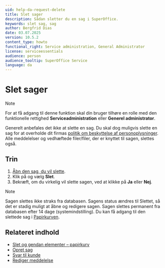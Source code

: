 ```yaml
---
uid: help-da-request-delete
title: Slet sager
description: Sådan sletter du en sag i SuperOffice.
keywords: slet sag, sag
author: Bergfrid Dias
date: 03.07.2025
version: 10.5.2
content_type: howto
functional_right: Service administration, General Administrator
license: serviceessentials
audience: person
audience_tooltip: SuperOffice Service
language: da
---
```


# Slet sager

> [!NOTE]
> For at få adgang til denne funktion skal din bruger tilhøre en rolle med den funktionelle rettighed **Serviceadministration** eller **Generel administrator**.

Generelt anbefales det ikke at slette en sag. Du skal dog muligvis slette en sag for at overholde dit firmas [politik om beskyttelse af personoplysninger][4]. Alle meddelelser og vedhæftede filer/filer, der er knyttet til sagen, slettes også.

## Trin

1. [Åbn den sag, du vil slette][1].
1. Klik på <i class="ph ph-dots-three-circle-vertical" aria-label="Opgavemenu"></i> og vælg **Slet**.
1. Bekræft, om du virkelig vil slette sagen, ved at klikke på **Ja** eller **Nej**.

> [!NOTE]
> Sagen slettes ikke straks fra databasen. Sagens status ændres til Slettet, så det er stadig muligt at åbne og redigere sagen. Sagen slettes permanent fra databasen efter 14 dage (systemindstilling). Du kan få adgang til den slettede sag i [Papirkurven][3].

## Relateret indhold

* [Slet og gendan elementer – papirkurv][3]
* [Opret sag][2]
* [Svar til kunde][5]
* [Rediger meddelelse][6]

<!-- Referenced links -->
[1]: index.md
[2]: create.md
[3]: ../../learn/basics/deleting-elements.md
[4]: ../../security/privacy/learn/implementation-guide.md
[5]: reply.md
[6]: edit-message.md
